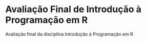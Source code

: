 # Avaliação Final de Introdução à Programação em R
Avaliação final da disciplina Introdução à Programação em R
